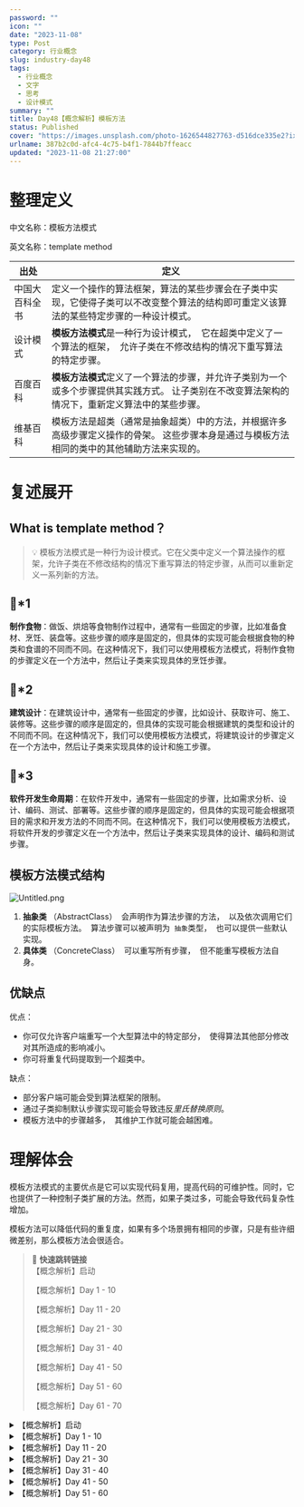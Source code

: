 ```yaml
---
password: ""
icon: ""
date: "2023-11-08"
type: Post
category: 行业概念
slug: industry-day48
tags:
  - 行业概念
  - 文字
  - 思考
  - 设计模式
summary: ""
title: Day48【概念解析】模板方法
status: Published
cover: "https://images.unsplash.com/photo-1626544827763-d516dce335e2?ixlib=rb-4.0.3&q=85&fm=jpg&crop=entropy&cs=srgb"
urlname: 387b2c0d-afc4-4c75-b4f1-7844b7ffeacc
updated: "2023-11-08 21:27:00"
---
```


# 整理定义

中文名称：模板方法模式

英文名称：template method

| 出处           | 定义                                                                                                                                            |
| -------------- | ----------------------------------------------------------------------------------------------------------------------------------------------- |
| 中国大百科全书 | 定义一个操作的算法框架，算法的某些步骤会在子类中实现，它使得子类可以不改变整个算法的结构即可重定义该算法的某些特定步骤的一种设计模式。          |
| 设计模式       | **模板方法模式**是一种行为设计模式，  它在超类中定义了一个算法的框架，  允许子类在不修改结构的情况下重写算法的特定步骤。                        |
| 百度百科       | **模板方法模式**定义了一个算法的步骤，并允许子类别为一个或多个步骤提供其实践方式。 让子类别在不改变算法架构的情况下，重新定义算法中的某些步骤。 |
| 维基百科       | 模板方法是超类（通常是抽象超类）中的方法，并根据许多高级步骤定义操作的骨架。 这些步骤本身是通过与模板方法相同的类中的其他辅助方法来实现的。     |

# 复述展开

## What is template method？

> 💡 模板方法模式是一种行为设计模式。它在父类中定义一个算法操作的框架，允许子类在不修改结构的情况下重写算法的特定步骤，从而可以重新定义一系列新的方法。

## 🌰\*1

**制作食物**：做饭、烘焙等食物制作过程中，通常有一些固定的步骤，比如准备食材、烹饪、装盘等。这些步骤的顺序是固定的，但具体的实现可能会根据食物的种类和食谱的不同而不同。在这种情况下，我们可以使用模板方法模式，将制作食物的步骤定义在一个方法中，然后让子类来实现具体的烹饪步骤。

## 🌰\*2

**建筑设计**：在建筑设计中，通常有一些固定的步骤，比如设计、获取许可、施工、装修等。这些步骤的顺序是固定的，但具体的实现可能会根据建筑的类型和设计的不同而不同。在这种情况下，我们可以使用模板方法模式，将建筑设计的步骤定义在一个方法中，然后让子类来实现具体的设计和施工步骤。

## 🌰\*3

**软件开发生命周期**：在软件开发中，通常有一些固定的步骤，比如需求分析、设计、编码、测试、部署等。这些步骤的顺序是固定的，但具体的实现可能会根据项目的需求和开发方法的不同而不同。在这种情况下，我们可以使用模板方法模式，将软件开发的步骤定义在一个方法中，然后让子类来实现具体的设计、编码和测试步骤。

## 模板方法模式结构

![Untitled.png](https://prod-files-secure.s3.us-west-2.amazonaws.com/dea38628-64dc-40fd-8d17-2efa87e3d554/40b1152e-8bd8-4992-8ddf-b77fe8f8f799/Untitled.png?X-Amz-Algorithm=AWS4-HMAC-SHA256&X-Amz-Content-Sha256=UNSIGNED-PAYLOAD&X-Amz-Credential=AKIAT73L2G45HZZMZUHI%2F20231121%2Fus-west-2%2Fs3%2Faws4_request&X-Amz-Date=20231121T120358Z&X-Amz-Expires=3600&X-Amz-Signature=21a9f574d70f8e11c52a0f6a72097db97a19e67f10ed5b7b38a1398d3a9b0727&X-Amz-SignedHeaders=host&x-id=GetObject)

1. **抽象类** （Abstract­Class）  会声明作为算法步骤的方法，  以及依次调用它们的实际模板方法。  算法步骤可以被声明为  `抽象`类型，  也可以提供一些默认实现。
2. **具体类** （Concrete­Class）  可以重写所有步骤，  但不能重写模板方法自身。

## 优缺点

优点：

- 你可仅允许客户端重写一个大型算法中的特定部分，  使得算法其他部分修改对其所造成的影响减小。
- 你可将重复代码提取到一个超类中。

缺点：

- 部分客户端可能会受到算法框架的限制。
- 通过子类抑制默认步骤实现可能会导致违反*里氏替换原则*。
- 模板方法中的步骤越多，  其维护工作就可能会越困难。

# 理解体会

模板方法模式的主要优点是它可以实现代码复用，提高代码的可维护性。同时，它也提供了一种控制子类扩展的方法。然而，如果子类过多，可能会导致代码复杂性增加。

模板方法可以降低代码的重复度，如果有多个场景拥有相同的步骤，只是有些许细微差别，那么模板方法会很适合。

> 📌 **快速跳转链接**  
> 【概念解析】启动
>
> 【概念解析】Day 1 - 10
>
> 【概念解析】Day 11 - 20
>
> 【概念解析】Day 21 - 30
>
> 【概念解析】Day 31 - 40
>
> 【概念解析】Day 41 - 50
>
> 【概念解析】Day 51 - 60
>
> 【概念解析】Day 61 - 70

<details>
<summary>【概念解析】启动</summary>

[bookmark](https://kuangyichen.com/article/industry)

[bookmark](https://kuangyichen.com/article/start-industry-100-words)

</details>

<details>
<summary>【概念解析】Day 1 - 10</summary>

[bookmark](https://kuangyichen.com/article/industry-day1)

[bookmark](https://kuangyichen.com/article/industry-day2)

[bookmark](https://kuangyichen.com/article/industry-day3)

[bookmark](https://kuangyichen.com/article/industry-day4)

[bookmark](https://kuangyichen.com/article/industry-day5)

[bookmark](https://kuangyichen.com/article/industry-day6)

[bookmark](https://kuangyichen.com/article/industry-day7)

[bookmark](https://kuangyichen.com/article/industry-day8)

[bookmark](https://kuangyichen.com/article/industry-day9)

[bookmark](https://kuangyichen.com/article/industry-day10)

</details>

<details>
<summary>【概念解析】Day 11 - 20</summary>

[bookmark](https://kuangyichen.com/article/industry-day11)

[bookmark](https://kuangyichen.com/article/industry-day12)

[bookmark](https://kuangyichen.com/article/industry-day13)

[bookmark](https://kuangyichen.com/article/industry-day14)

[bookmark](https://kuangyichen.com/article/industry-day15)

[bookmark](https://kuangyichen.com/article/industry-day16)

[bookmark](https://kuangyichen.com/article/industry-day17)

[bookmark](https://kuangyichen.com/article/industry-day18)

[bookmark](https://kuangyichen.com/article/industry-day19)

[bookmark](https://kuangyichen.com/article/industry-day20)

</details>

<details>
<summary>【概念解析】Day 21 - 30</summary>

[bookmark](https://kuangyichen.com/article/industry-day21)

[bookmark](https://kuangyichen.com/article/industry-day22)

[bookmark](https://kuangyichen.com/article/industry-day23)

[bookmark](https://kuangyichen.com/article/industry-day24)

[bookmark](https://kuangyichen.com/article/industry-day25)

[bookmark](https://kuangyichen.com/article/industry-day26)

[bookmark](https://kuangyichen.com/article/industry-day27)

[bookmark](https://kuangyichen.com/article/industry-day28)

[bookmark](https://kuangyichen.com/article/industry-day29)

[bookmark](https://kuangyichen.com/article/industry-day30)

</details>

<details>
<summary>【概念解析】Day 31 - 40</summary>

[bookmark](https://kuangyichen.com/article/industry-day31)

[bookmark](https://kuangyichen.com/article/industry-day32)

[bookmark](https://kuangyichen.com/article/industry-day33)

[bookmark](https://kuangyichen.com/article/industry-day34)

[bookmark](https://kuangyichen.com/article/industry-day35)

[bookmark](https://kuangyichen.com/article/industry-day36)

[bookmark](https://kuangyichen.com/article/industry-day37)

[bookmark](https://kuangyichen.com/article/industry-day38)

[bookmark](https://kuangyichen.com/article/industry-day39)

[bookmark](https://kuangyichen.com/article/industry-day40)

</details>

<details>
<summary>【概念解析】Day 41 - 50</summary>

[bookmark](https://kuangyichen.com/article/industry-day41)

[bookmark](https://kuangyichen.com/article/industry-day42)

[bookmark](https://kuangyichen.com/article/industry-day43)

[bookmark](https://kuangyichen.com/article/industry-day44)

[bookmark](https://kuangyichen.com/article/industry-day45)

[bookmark](https://kuangyichen.com/article/industry-day46)

[bookmark](https://kuangyichen.com/article/industry-day47)

[bookmark](https://kuangyichen.com/article/industry-day48)

[bookmark](https://kuangyichen.com/article/industry-day49)

[bookmark](https://kuangyichen.com/article/industry-day50)

</details>

<details>
<summary>【概念解析】Day 51 - 60</summary>

[bookmark](https://kuangyichen.com/article/industry-day51)

[bookmark](https://kuangyichen.com/article/industry-day52)

[bookmark](https://kuangyichen.com/article/industry-day53)

[bookmark](https://kuangyichen.com/article/industry-day54)

[bookmark](https://kuangyichen.com/article/industry-day55)

[bookmark](https://kuangyichen.com/article/industry-day56)

[bookmark](https://kuangyichen.com/article/industry-day57)

[bookmark](https://kuangyichen.com/article/industry-day58)

[bookmark](https://kuangyichen.com/article/industry-day59)

</details>
